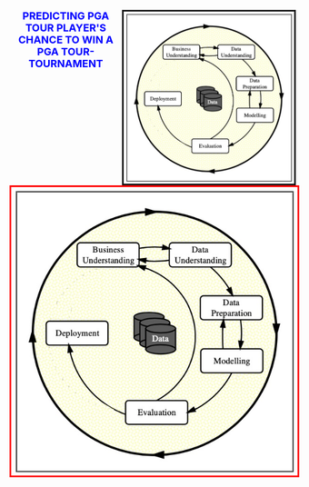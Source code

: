 <div position= relative>
<img src="images/Figure1_CRISP_DM_Model.jpeg" width="300px" align="right" border="3px solid red">
  <h1 style='color:blue;font-size:18px;text-align: center;'> PREDICTING PGA TOUR PLAYER'S CHANCE TO WIN A PGA TOUR-TOURNAMENT</h1>
</div>


<img src="images/Figure1_CRISP_DM_Model.jpeg" alt="images/Figure1_CRISP_DM_Model.jpeg" style="border: 3px solid red" />
